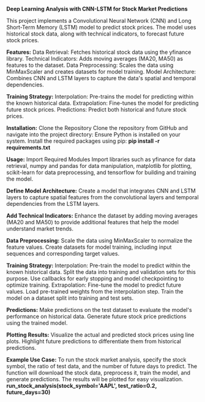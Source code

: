**Deep Learning Analysis with CNN-LSTM for Stock Market Predictions**

This project implements a Convolutional Neural Network (CNN) and Long Short-Term Memory (LSTM) model to predict stock prices. The model uses historical stock data, along with technical indicators, to forecast future stock prices.

**Features:**
Data Retrieval: Fetches historical stock data using the yfinance library.
Technical Indicators: Adds moving averages (MA20, MA50) as features to the dataset.
Data Preprocessing: Scales the data using MinMaxScaler and creates datasets for model training.
Model Architecture: Combines CNN and LSTM layers to capture the data's spatial and temporal dependencies.



**Training Strategy:**
Interpolation: Pre-trains the model for predicting within the known historical data.
Extrapolation: Fine-tunes the model for predicting future stock prices.
Predictions: Predict both historical and future stock prices.


**Installation:**
Clone the Repository
Clone the repository from GitHub and navigate into the project directory:
Ensure Python is installed on your system. Install the required packages using pip:
**pip install -r requirements.txt**


**Usage:**
Import Required Modules
Import libraries such as yfinance for data retrieval, numpy and pandas for data manipulation, matplotlib for plotting, scikit-learn for data preprocessing, and tensorflow for building and training the model.

**Define Model Architecture:**
Create a model that integrates CNN and LSTM layers to capture spatial features from the convolutional layers and temporal dependencies from the LSTM layers.

**Add Technical Indicators:**
Enhance the dataset by adding moving averages (MA20 and MA50) to provide additional features that help the model understand market trends.

**Data Preprocessing:**
Scale the data using MinMaxScaler to normalize the feature values. Create datasets for model training, including input sequences and corresponding target values.


**Training Strategy:**
Interpolation: Pre-train the model to predict within the known historical data.
Split the data into training and validation sets for this purpose.
Use callbacks for early stopping and model checkpointing to optimize training.
Extrapolation: Fine-tune the model to predict future values.
Load pre-trained weights from the interpolation step.
Train the model on a dataset split into training and test sets.


**Predictions:**
Make predictions on the test dataset to evaluate the model's performance on historical data.
Generate future stock price predictions using the trained model.


**Plotting Results:**
Visualize the actual and predicted stock prices using line plots. Highlight future predictions to differentiate them from historical predictions.


**Example Use Case:**
To run the stock market analysis, specify the stock symbol, the ratio of test data, and the number of future days to predict. The function will download the stock data, preprocess it, train the model, and generate predictions. The results will be plotted for easy visualization.
**run_stock_analysis(stock_symbol='AAPL', test_ratio=0.2, future_days=30)**
